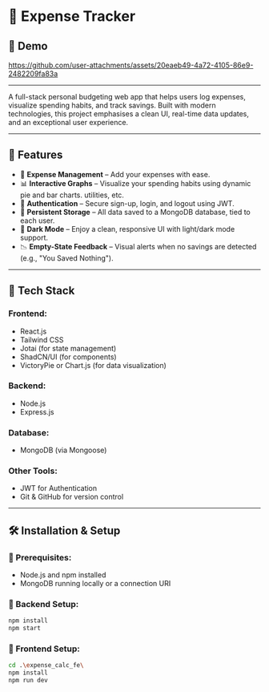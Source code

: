 # 💸 Expense Tracker

## 📸 Demo

https://github.com/user-attachments/assets/20eaeb49-4a72-4105-86e9-2482209fa83a

---

A full-stack personal budgeting web app that helps users log expenses, visualize spending habits, and track savings. Built with modern technologies, this project emphasises a clean UI, real-time data updates, and an exceptional user experience.

---

## 🚀 Features

- 🧾 **Expense Management** – Add your expenses with ease.
- 📊 **Interactive Graphs** – Visualize your spending habits using dynamic pie and bar charts.
  utilities, etc.
- 🔐 **Authentication** – Secure sign-up, login, and logout using JWT.
- 💾 **Persistent Storage** – All data saved to a MongoDB database, tied to each user.
- 🌙 **Dark Mode** – Enjoy a clean, responsive UI with light/dark mode support.
- 📉 **Empty-State Feedback** – Visual alerts when no savings are detected (e.g., "You Saved Nothing").

---

## 🧰 Tech Stack

### Frontend:

- React.js
- Tailwind CSS
- Jotai (for state management)
- ShadCN/UI (for components)
- VictoryPie or Chart.js (for data visualization)

### Backend:

- Node.js
- Express.js

### Database:

- MongoDB (via Mongoose)

### Other Tools:

- JWT for Authentication
- Git & GitHub for version control

---

## 🛠️ Installation & Setup

### 🔗 Prerequisites:

- Node.js and npm installed
- MongoDB running locally or a connection URI

### 🔧 Backend Setup:

```bash
npm install
npm start
```

### 🔧 Frontend Setup:

```bash
cd .\expense_calc_fe\
npm install
npm run dev
```
